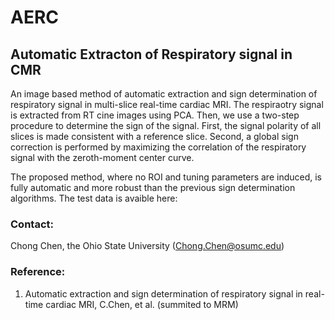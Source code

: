 # AERC
## Automatic Extracton of Respiratory signal in CMR
An image based method of automatic extraction and sign determination of respiratory signal in multi-slice real-time cardiac MRI.
The respiraotry signal is extracted from RT cine images using PCA. Then, we use a two-step procedure to determine the sign of the signal. First, the signal polarity of all slices is made consistent with a reference slice. Second, a global sign correction is performed by maximizing the correlation of the respiratory signal with the zeroth-moment center curve. 

The proposed method, where no ROI and tuning parameters are induced, is fully automatic and more robust than the previous sign determination algorithms. The test data is avaible here:

### Contact: 
Chong Chen, the Ohio State University (Chong.Chen@osumc.edu)

### Reference:
1. Automatic extraction and sign determination of respiratory signal in real-time cardiac MRI, C.Chen, et al. (summited to MRM)
